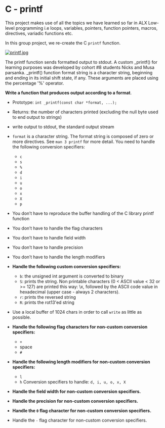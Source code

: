 # C - printf

This project makes use of all the topics we have learned so far in ALX Low-level programming i.e loops, variables, pointers, function pointers, macros, directives, variadic functions etc.

In this group project, we re-create the C `printf` function.

[![printf.jpg](https://i.postimg.cc/QtBH3tmV/printf.jpg)](https://postimg.cc/S2hyLmwp)

The printf function sends formatted output to stdout.
A custom _printf() for learning purposes was developed by cohort  #8 students Nicks and Musa parsanka.
_printf() function format string is a character string, beginning and ending in its initial shift state, if any. 
These arguments are placed using the percentage '%' operator.

**Write a function that produces output according to a format**.

  * Prototype: `int _printf(const char *format, ...);`
  * Returns: the number of characters printed (excluding the null byte used to end output to strings)
  * write output to stdout, the standard output stream
  * `format` is a character string. The format string is composed of zero or more directives. See `man 3 printf` for more detail. You need to handle the following conversion specifiers:
    * `c`
    * `s`
    * `%`
    * `d`
    * `i`
    * `u`
    * `o`
    * `x`
    * `X`
    * `p`
  * You don’t have to reproduce the buffer handling of the C library printf function
  * You don’t have to handle the flag characters
  * You don’t have to handle field width
  * You don’t have to handle precision
  * You don’t have to handle the length modifiers

* **Handle the following custom conversion specifiers:**
  * `b`: the unsigned int argument is converted to binary
  * `S`: prints the string. Non printable characters (0 < ASCII value < 32 or >= 127) are printed this way: \x, followed by the ASCII code value in hexadecimal (upper case - always 2 characters).
  * `r`: prints the reversed string
  * `R`: prints the rot13'ed string

 * Use a local buffer of 1024 chars in order to call `write` as little as possible.
 
 * **Handle the following flag characters for non-custom conversion specifiers:**
   * `+`
   * space
   * `#`
 
* **Handle the following length modifiers for non-custom conversion specifiers:**
  * `l`
  * `h`
 Conversion specifiers to handle: `d, i, u, o, x, X`

* **Handle the field width for non-custom conversion specifiers.**

* **Handle the precision for non-custom conversion specifiers.**

* **Handle the `0` flag character for non-custom conversion specifiers.**

* Handle the `-` flag character for non-custom conversion specifiers.
 
